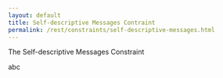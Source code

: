 ```yaml
---
layout: default
title: Self-descriptive Messages Contraint
permalink: /rest/constraints/self-descriptive-messages.html
---
```


The Self-descriptive Messages Constraint

abc